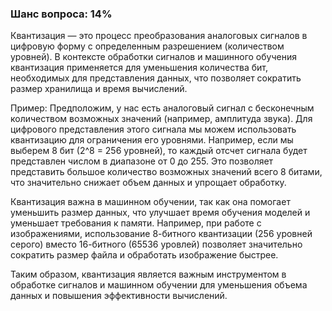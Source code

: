 ### Шанс вопроса: 14%

Квантизация — это процесс преобразования аналоговых сигналов в цифровую форму с определенным разрешением (количеством уровней). В контексте обработки сигналов и машинного обучения квантизация применяется для уменьшения количества бит, необходимых для представления данных, что позволяет сократить размер хранилища и время вычислений.

Пример: Предположим, у нас есть аналоговый сигнал с бесконечным количеством возможных значений (например, амплитуда звука). Для цифрового представления этого сигнала мы можем использовать квантизацию для ограничения его уровнями. Например, если мы выберем 8 бит (2^8 = 256 уровней), то каждый отсчет сигнала будет представлен числом в диапазоне от 0 до 255. Это позволяет представить большое количество возможных значений всего 8 битами, что значительно снижает объем данных и упрощает обработку.

Квантизация важна в машинном обучении, так как она помогает уменьшить размер данных, что улучшает время обучения моделей и уменьшает требования к памяти. Например, при работе с изображениями, использование 8-битного квантизации (256 уровней серого) вместо 16-битного (65536 уровлей) позволяет значительно сократить размер файла и обработать изображение быстрее.

Таким образом, квантизация является важным инструментом в обработке сигналов и машинном обучении для уменьшения объема данных и повышения эффективности вычислений.